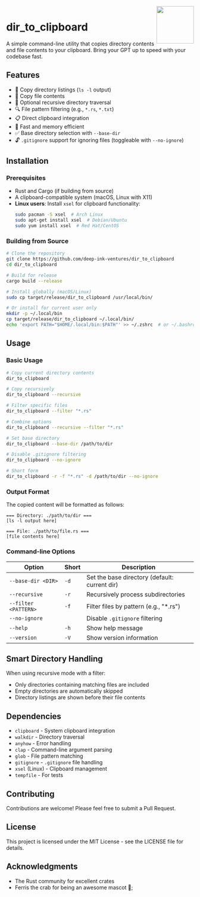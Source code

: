 <img src="https://rustacean.net/assets/rustacean-flat-happy.svg" width="100" height="100" align="right" />

# dir_to_clipboard

A simple command-line utility that copies directory contents and file contents to your clipboard. Bring your GPT up to speed with your codebase fast.

## Features

- 📁 Copy directory listings (`ls -l` output)
- 📄 Copy file contents
- 🌳 Optional recursive directory traversal
- 🔍 File pattern filtering (e.g., `*.rs`, `*.txt`)
- 📋 Direct clipboard integration
- 🚀 Fast and memory efficient
- ✅ Base directory selection with `--base-dir`
- 🔓 `.gitignore` support for ignoring files (toggleable with `--no-ignore`)

## Installation

### Prerequisites

- Rust and Cargo (if building from source)
- A clipboard-compatible system (macOS, Linux with X11)
- **Linux users**: Install `xsel` for clipboard functionality:
  ```bash
  sudo pacman -S xsel  # Arch Linux
  sudo apt-get install xsel  # Debian/Ubuntu
  sudo yum install xsel  # Red Hat/CentOS
  ```

### Building from Source

```bash
# Clone the repository
git clone https://github.com/deep-ink-ventures/dir_to_clipboard
cd dir_to_clipboard

# Build for release
cargo build --release

# Install globally (macOS/Linux)
sudo cp target/release/dir_to_clipboard /usr/local/bin/

# Or install for current user only
mkdir -p ~/.local/bin
cp target/release/dir_to_clipboard ~/.local/bin/
echo 'export PATH="$HOME/.local/bin:$PATH"' >> ~/.zshrc  # or ~/.bashrc
```

## Usage

### Basic Usage

```bash
# Copy current directory contents
dir_to_clipboard

# Copy recursively
dir_to_clipboard --recursive

# Filter specific files
dir_to_clipboard --filter "*.rs"

# Combine options
dir_to_clipboard --recursive --filter "*.rs"

# Set base directory
dir_to_clipboard --base-dir /path/to/dir

# Disable .gitignore filtering
dir_to_clipboard --no-ignore

# Short form
dir_to_clipboard -r -f "*.rs" -d /path/to/dir --no-ignore
```

### Output Format

The copied content will be formatted as follows:

```
=== Directory: ./path/to/dir ===
[ls -l output here]

=== File: ./path/to/file.rs ===
[file contents here]
```

### Command-line Options

| Option              | Short | Description                                      |
|---------------------|-------|--------------------------------------------------|
| `--base-dir <DIR>`  | `-d`  | Set the base directory (default: current dir)   |
| `--recursive`       | `-r`  | Recursively process subdirectories              |
| `--filter <PATTERN>`| `-f`  | Filter files by pattern (e.g., "*.rs")          |
| `--no-ignore`       |       | Disable `.gitignore` filtering                  |
| `--help`            | `-h`  | Show help message                               |
| `--version`         | `-V`  | Show version information                        |

## Smart Directory Handling

When using recursive mode with a filter:
- Only directories containing matching files are included
- Empty directories are automatically skipped
- Directory listings are shown before their file contents

## Dependencies

- `clipboard` - System clipboard integration
- `walkdir` - Directory traversal
- `anyhow` - Error handling
- `clap` - Command-line argument parsing
- `glob` - File pattern matching
- `gitignore` - `.gitignore` file handling
- `xsel` (Linux) - Clipboard management
- `tempfile` - For tests

## Contributing

Contributions are welcome! Please feel free to submit a Pull Request.

## License

This project is licensed under the MIT License - see the LICENSE file for details.

## Acknowledgments

- The Rust community for excellent crates
- Ferris the crab for being an awesome mascot 🦀;

